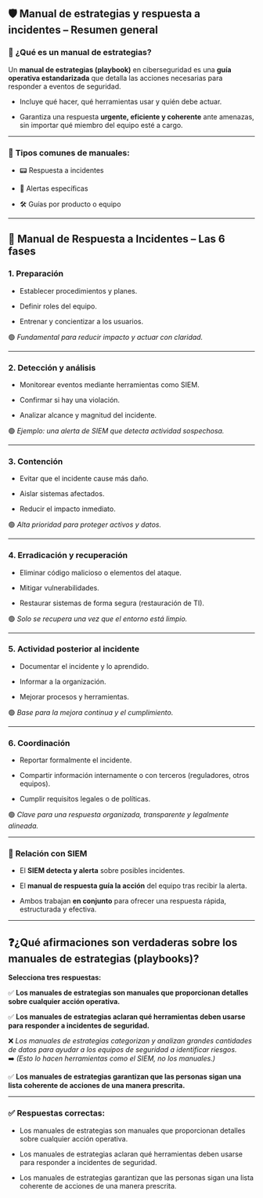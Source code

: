 
## 🛡️ **Manual de estrategias y respuesta a incidentes – Resumen general**

### 📘 **¿Qué es un manual de estrategias?**

Un **manual de estrategias (playbook)** en ciberseguridad es una **guía operativa estandarizada** que detalla las acciones necesarias para responder a eventos de seguridad.

- Incluye qué hacer, qué herramientas usar y quién debe actuar.
    
- Garantiza una respuesta **urgente, eficiente y coherente** ante amenazas, sin importar qué miembro del equipo esté a cargo.
    

---

### 📌 **Tipos comunes de manuales:**

- 📟 Respuesta a incidentes
    
- 🚨 Alertas específicas
    
- 🛠️ Guías por producto o equipo
    

---

## 🔁 **Manual de Respuesta a Incidentes – Las 6 fases**

### 1. **Preparación**

- Establecer procedimientos y planes.
    
- Definir roles del equipo.
    
- Entrenar y concientizar a los usuarios.
    

🟢 _Fundamental para reducir impacto y actuar con claridad._

---

### 2. **Detección y análisis**

- Monitorear eventos mediante herramientas como SIEM.
    
- Confirmar si hay una violación.
    
- Analizar alcance y magnitud del incidente.
    

🟢 _Ejemplo: una alerta de SIEM que detecta actividad sospechosa._

---

### 3. **Contención**

- Evitar que el incidente cause más daño.
    
- Aislar sistemas afectados.
    
- Reducir el impacto inmediato.
    

🟢 _Alta prioridad para proteger activos y datos._

---

### 4. **Erradicación y recuperación**

- Eliminar código malicioso o elementos del ataque.
    
- Mitigar vulnerabilidades.
    
- Restaurar sistemas de forma segura (restauración de TI).
    

🟢 _Solo se recupera una vez que el entorno está limpio._

---

### 5. **Actividad posterior al incidente**

- Documentar el incidente y lo aprendido.
    
- Informar a la organización.
    
- Mejorar procesos y herramientas.
    

🟢 _Base para la mejora continua y el cumplimiento._

---

### 6. **Coordinación**

- Reportar formalmente el incidente.
    
- Compartir información internamente o con terceros (reguladores, otros equipos).
    
- Cumplir requisitos legales o de políticas.
    

🟢 _Clave para una respuesta organizada, transparente y legalmente alineada._

---

### 🔄 **Relación con SIEM**

- El **SIEM detecta y alerta** sobre posibles incidentes.
    
- El **manual de respuesta guía la acción** del equipo tras recibir la alerta.
    
- Ambos trabajan **en conjunto** para ofrecer una respuesta rápida, estructurada y efectiva.
    

---

## ❓**¿Qué afirmaciones son verdaderas sobre los manuales de estrategias (playbooks)?**

**Selecciona tres respuestas:**

✅ **Los manuales de estrategias son manuales que proporcionan detalles sobre cualquier acción operativa.**

✅ **Los manuales de estrategias aclaran qué herramientas deben usarse para responder a incidentes de seguridad.**

❌ _Los manuales de estrategias categorizan y analizan grandes cantidades de datos para ayudar a los equipos de seguridad a identificar riesgos._  
➡️ _(Esto lo hacen herramientas como el SIEM, no los manuales.)_

✅ **Los manuales de estrategias garantizan que las personas sigan una lista coherente de acciones de una manera prescrita.**

---

### ✅ Respuestas correctas:

- Los manuales de estrategias son manuales que proporcionan detalles sobre cualquier acción operativa.
    
- Los manuales de estrategias aclaran qué herramientas deben usarse para responder a incidentes de seguridad.
    
- Los manuales de estrategias garantizan que las personas sigan una lista coherente de acciones de una manera prescrita.